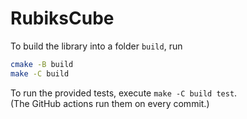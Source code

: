 # RubiksCube

To build the library into a folder `build`, run
```bash
cmake -B build
make -C build
```
To run the provided tests, execute `make -C build test`.<br>
(The GitHub actions run them on every commit.)